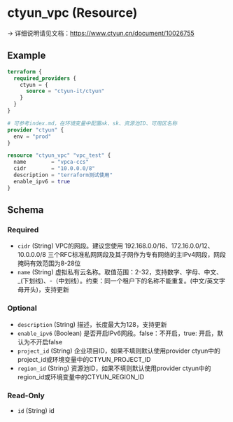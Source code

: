 # ctyun_vpc (Resource)
-> 详细说明请见文档：https://www.ctyun.cn/document/10026755



## Example

```terraform
terraform {
  required_providers {
    ctyun = {
      source = "ctyun-it/ctyun"
    }
  }
}

# 可参考index.md，在环境变量中配置ak、sk、资源池ID、可用区名称
provider "ctyun" {
  env = "prod"
}

resource "ctyun_vpc" "vpc_test" {
  name        = "vpca-ccs"
  cidr        = "10.0.0.0/8"
  description = "terraform测试使用"
  enable_ipv6 = true
}
```

<!-- schema generated by tfplugindocs -->
## Schema

### Required

- `cidr` (String) VPC的网段。建议您使用 192.168.0.0/16、172.16.0.0/12、10.0.0.0/8 三个RFC标准私网网段及其子网作为专有网络的主IPv4网段，网段掩码有效范围为8-28位
- `name` (String) 虚拟私有云名称。取值范围：2-32，支持数字、字母、中文、_(下划线)、-（中划线）。约束：同一个租户下的名称不能重复。(中文/英文字母开头)，支持更新

### Optional

- `description` (String) 描述，长度最大为128，支持更新
- `enable_ipv6` (Boolean) 是否开启IPv6网段。false：不开启，true: 开启，默认为不开启false
- `project_id` (String) 企业项目ID，如果不填则默认使用provider ctyun中的project_id或环境变量中的CTYUN_PROJECT_ID
- `region_id` (String) 资源池ID，如果不填则默认使用provider ctyun中的region_id或环境变量中的CTYUN_REGION_ID

### Read-Only

- `id` (String) id
